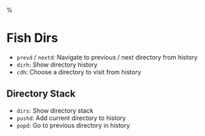 %

# Fish Dirs

- `prevd` / `nextd`: Navigate to previous / next directory from history
- `dirh`: Show directory history
- `cdh`: Choose a directory to visit from history

## Directory Stack

- `dirs`: Show directory stack
- `pushd`: Add current directory to history
- `popd`: Go to previous directory in history
